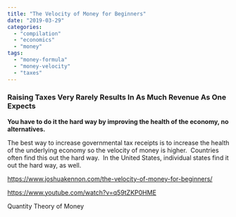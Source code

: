 ```yaml
---
title: "The Velocity of Money for Beginners"
date: "2019-03-29"
categories: 
  - "compilation"
  - "economics"
  - "money"
tags: 
  - "money-formula"
  - "money-velocity"
  - "taxes"
---
```


### Raising Taxes Very Rarely Results In As Much Revenue As One Expects

**You have to do it the hard way by improving the health of the economy, no alternatives.**

The best way to increase governmental tax receipts is to increase the health of the underlying economy so the velocity of money is higher.  Countries often find this out the hard way.  In the United States, individual states find it out the hard way, as well.

https://www.joshuakennon.com/the-velocity-of-money-for-beginners/

https://www.youtube.com/watch?v=q59tZKP0HME

Quantity Theory of Money
